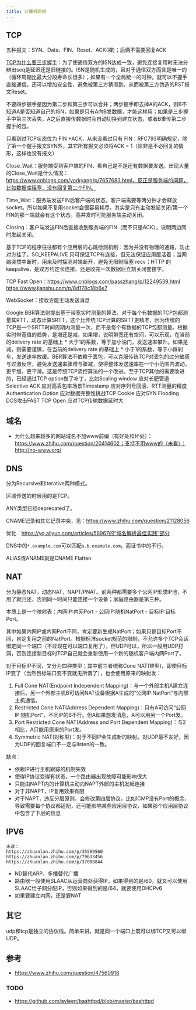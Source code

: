 ```yaml
---
title: 计算机网络
---
```


TCP
---

五种报文：SYN、Data、FIN、Reset、ACK(裸)；后俩不需要回复ACK

[TCP为什么要三步握手](https://www.zhihu.com/question/24853633)：为了使通信双方的ISN达成一致，避免连接复用时无法分辨出seq是延迟还是旧链接的。ISN是随机生成的，且对于通信双方而言是唯一的（循环周期比最大分段寿命长很多）；如果有一个全局统一的时钟，就可以不握手直接通信。还可以增加安全性，避免被第三方猜测到，从而被第三方伪造的RST报文Reset。

不要四步握手是因为第二步和第三步可以合并；两步握手即去掉A的ACK，则B不知道A是否知道自己的ISN，如果是只有A向B发数据，才能这样用；如果是三步握手中第三次丢失，A之后直接传数据时会自动切换到建立状态，或者B重传第二步握手的包。

只看到过TCP状态位为 FIN +ACK，从来没看过只有 FIN：RFC793明确规定，除了第一个握手报文SYN外，其它所有报文必须将ACK = 1（除非是不必回复的情形，这样也没有报文）

Close_Wait：服务端受到客户端的FIN，看自己是不是还有数据要发送。出现大量的Close_Wait是什么情况：https://www.cnblogs.com/yorkyang/p/7657683.html，反正是服务端的问题，比如数据库阻塞，没有回复第二个FIN。

Time_Wait：服务端发送FIN后客户端的状态，客户端需要等两分钟才会释放socket。所以如果不复用socket会很容易耗尽。其实是只有主动发起关闭/第一个FIN的那一端就会有这个状态。高并发时可能服务端主动关闭。

Closing：客户端发送FIN后直接收到服务端的FIN（而不只是ACK），说明两边同时发起关闭。

基于TCP的程序往往都有个应用层的心跳检测机制：因为并没有物理的通路，防止对方挂了。SO_KEEPALIVE 只可保证TCP有连接，但无法保证应用层活着；当网络突然中断时，用来及时探测对端断开，避免无限制阻塞 recv；HTTP 的 keepalive，是双方约定长连接、还是收完一次数据后立刻关闭套接字。

TCP Fast Open：https://www.cnblogs.com/passzhang/p/12249539.html https://www.jianshu.com/p/8d178c18b6e7

WebSocket：接收方能主动发送消息

Google BBR算法则提出基于带宽实时测量的算法，对于每个有数据的TCP包都测量其RTT，动态计算SRTT，这个比传统TCP计算的SRTT更精准，因为传统的TCP是一个SRTT时间周期内测量一次，而不是每个有数据的TCP包都测量。根据实时带宽值的趋势，是增还是减，如果增，说明带宽还有空间，可以乐观，在当前的delivery rate 的基础上 * 大于1的系数，等于加小油门，发送速率攀升。如果是减，则需要谨慎，在当前的delivery rate 的基础上 * 小于1的系数，等于小踩刹车，发送速率放缓。BBR算法不依赖于丢包，可以克服传统TCP对丢包的过分敏感与过激反应，避免发送速率骤增与骤减，使得整体发送速率在一个小范围内波动，更平缓、更平滑。这是传统TCP流控算法的一个改进。至于TCP其他的需要改进的，已经通过TCP option做了补丁，比如Scaling window 应对长肥管道Selective ACK 应对高丢包率场景Timestamp 应对序列号回滚、RTT测量的精度Authentication Option 应对数据完整性挑战TCP Cookie 应对SYN Flooding DOS攻击FAST TCP Open 应对TCP传输数据延时大

域名
----

* 为什么越来越多的网站域名不加www前缀（有好处和坏处）：https://www.zhihu.com/question/20414602；支持不用www的（未看）：http://no-www.org/

DNS
---

分为Recursive和Iterative两种模式。

区域传送的时候用的是TCP。

ANY类型已经deprecated了。

CNAME记录和其它记录冲突，见：https://www.zhihu.com/question/21128056

优化：https://yq.aliyun.com/articles/58967的“域名解析最佳实践”部分

DNS中的`*.example.com`可以匹配`a.b.example.com`，而证书中的不行。

ALIAS或ANAME就是CNAME Flatten

NAT
---

分为静态NAT，动态NAT，NAPT/PNAT。前两种都需要多个公网IP形成IP池，不用了就归还，否则同一时间只能连接一个设备；家庭路由器是第三种。

本质上是一个映射表：内网IP:内网Port - 公网IP:随机NatPort - 目标IP:目标Port。

其中如果内网IP或内网Port不同，肯定要新生成NatPort；如果只是目标Port不同，肯定复用之前的NatPort。根据标准socket规范的限制，不允许多个TCP会话绑定同一个端口（不过现在可以端口复用了），但UDP可以，所以一般用UDP打洞，否则连接新目标时TCP自己就会重新使用一个新的随机客户端内网Port了。

对于目标IP不同，又分为四种类型；其中前三者统称Cone NAT(锥型)，即使目标IP变了（当然目标端口变不变就无所谓了），也会使用原来的映射发：

1. Full Cone NAT(Endpoint Independent Mapping)：与一个外部主机A建立连接后，另一个外部主机B可访问NAT设备根据A生成的“公网IP:NatPort”与内部主机通信。
2. Restricted Cone NAT(Address Dependent Mapping)：只有A可访问“公网IP:随机Port”，不同IP的B不行。但A如果想发消息，A可以用另一个Port发。
3. Port Restricted Cone NAT(Address and Port Dependent Mapping)：与2相比，A只能用原来的Port发。
4. Symmetric NAT(对称型)：对于不同IP会生成新的映射。对UDP最不友好，因为UDP的回复端口不一定与listen的一致。

缺点：

* 依赖IP进行主机跟踪的机制失效
* 使得IP协议变得有状态，一个路由器出现故障可能影响很大
* 只能由NAPT内的计算机主动向NAPT外部的主机发起连接
* 对于非NAPT，IP复用效果有限
* 对于NAPT，违反分层原则，会修改第四层协议，比如ICMP没有Port的概念，导致需要每个协议都适配，还可能影响某些应用层协议，如果那个应用层协议中包含了下层的信息

IPV6
----

```
未读：
https://zhuanlan.zhihu.com/p/35509560
https://zhuanlan.zhihu.com/p/79633456
https://zhuanlan.zhihu.com/p/37008844
```

* ND替代ARP、多播替代广播
* 路由器一般使用SLAAC从运营商处获得IP，如果得到的是/60，就又可以使用SLAAC给子网分配IP，否则如果得到的是/64，就要使用DHCPv6
* 如果要建立内网，还是要NAT

其它
----

udp和tcp是独立的协议栈。简单来讲，就是同一个端口上既可以绑TCP又可以绑UDP。

## 参考

* https://www.zhihu.com/question/47560918

### TODO

* https://github.com/avleen/bashttpd/blob/master/bashttpd

